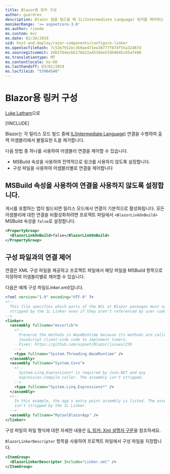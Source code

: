 ```yaml
---
title: Blazor용 링커 구성
author: guardrex
description: Blazor 앱을 빌드할 때 IL(Intermediate Language) 링커를 제어하는 방법을 알아봅니다.
monikerRange: '>= aspnetcore-3.0'
ms.author: riande
ms.custom: mvc
ms.date: 02/20/2019
uid: host-and-deploy/razor-components/configure-linker
ms.openlocfilehash: 7c53e7912ec3b0ae471ea38777f874f55a32487d
ms.sourcegitcommit: 24b1f6decbb17bb22a45166e5fdb0845c65af498
ms.translationtype: MT
ms.contentlocale: ko-KR
ms.lasthandoff: 03/01/2019
ms.locfileid: "57064540"
---
```

# <a name="configure-the-linker-for-blazor"></a>Blazor용 링커 구성

[Luke Latham](https://github.com/guardrex)으로

[!INCLUDE[](~/includes/razor-components-preview-notice.md)]

Blazor는 각 릴리스 모드 빌드 중에 [IL(Intermediate Language)](/dotnet/standard/managed-code#intermediate-language--execution) 연결을 수행하여 출력 어셈블리에서 불필요한 IL을 제거합니다.

다음 방법 중 하나를 사용하여 어셈블리 연결을 제어할 수 있습니다.

* MSBuild 속성을 사용하여 전역적으로 링크를 사용하지 않도록 설정합니다.
* 구성 파일을 사용하여 어셈블리별로 연결을 제어합니다

## <a name="disable-linking-with-an-msbuild-property"></a>MSBuild 속성을 사용하여 연결을 사용하지 않도록 설정합니다.

게시를 포함하는 앱이 빌드되면 릴리스 모드에서 연결이 기본적으로 활성화됩니다. 모든 어셈블리에 대한 연결을 비활성화하려면 프로젝트 파일에서 `<BlazorLinkOnBuild>` MSBuild 속성을 `false`로 설정합니다.

```xml
<PropertyGroup>
  <BlazorLinkOnBuild>false</BlazorLinkOnBuild>
</PropertyGroup>
```

## <a name="control-linking-with-a-configuration-file"></a>구성 파일과의 연결 제어

연결은 XML 구성 파일을 제공하고 프로젝트 파일에서 해당 파일을 MSBuild 항목으로 지정하여 어셈블리별로 제어할 수 있습니다.

다음은 예제 구성 파일(*Linker.xml*)입니다.

```xml
<?xml version="1.0" encoding="UTF-8" ?>
<!--
  This file specifies which parts of the BCL or Blazor packages must not be
  stripped by the IL Linker even if they aren't referenced by user code.
-->
<linker>
  <assembly fullname="mscorlib">
    <!--
      Preserve the methods in WasmRuntime because its methods are called by 
      JavaScript client-side code to implement timers.
      Fixes: https://github.com/aspnet/Blazor/issues/239
    -->
    <type fullname="System.Threading.WasmRuntime" />
  </assembly>
  <assembly fullname="System.Core">
    <!--
      System.Linq.Expressions* is required by Json.NET and any 
      expression.Compile caller. The assembly isn't stripped.
    -->
    <type fullname="System.Linq.Expressions*" />
  </assembly>
  <!--
    In this example, the app's entry point assembly is listed. The assembly
    isn't stripped by the IL Linker.
  -->
  <assembly fullname="MyCoolBlazorApp" />
</linker>
```

구성 파일의 파일 형식에 대한 자세한 내용은 [IL 링커: Xml 설명자 구문](https://github.com/mono/linker/blob/master/src/linker/README.md#syntax-of-xml-descriptor)을 참조하세요.

`BlazorLinkerDescriptor` 항목을 사용하여 프로젝트 파일에서 구성 파일을 지정합니다.

```xml
<ItemGroup>
  <BlazorLinkerDescriptor Include="Linker.xml" />
</ItemGroup>
```
